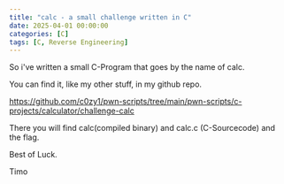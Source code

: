 ```yaml
---
title: "calc - a small challenge written in C"
date: 2025-04-01 00:00:00 
categories: [C]
tags: [C, Reverse Engineering]
---
```


So i've written a small C-Program that goes by the name of calc.

You can find it, like my other stuff, in my github repo.

https://github.com/c0zy1/pwn-scripts/tree/main/pwn-scripts/c-projects/calculator/challenge-calc

There you will find calc(compiled binary) and calc.c (C-Sourcecode) and the flag.

Best of Luck.

Timo 
